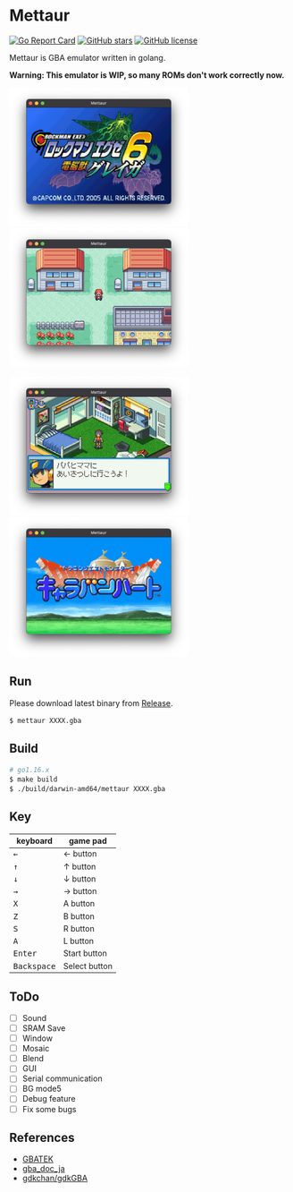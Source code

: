 # Mettaur

[![Go Report Card](https://goreportcard.com/badge/github.com/pokemium/mettaur)](https://goreportcard.com/report/github.com/pokemium/mettaur)
[![GitHub stars](https://img.shields.io/github/stars/pokemium/mettaur)](https://github.com/pokemium/mettaur/stargazers)
[![GitHub license](https://img.shields.io/github/license/pokemium/mettaur)](https://github.com/pokemium/mettaur/blob/main/LICENSE)

Mettaur is GBA emulator written in golang.

**Warning: This emulator is WIP, so many ROMs don't work correctly now.**

<img src="img/exe6.png" width="320" alt="exe6g" />&nbsp;<img src="img/pokered.png" width="320" alt="pokered" />

<img src="img/exe4b.png" width="320" alt="exe4b" />&nbsp;<img src="img/dqmc.png" width="320" alt="dqmc" />

## Run

Please download latest binary from [Release](https://github.com/pokemium/mettaur/releases).

```sh
$ mettaur XXXX.gba
```

## Build

```sh
# go1.16.x
$ make build
$ ./build/darwin-amd64/mettaur XXXX.gba
```

## Key

| keyboard             | game pad      |
| -------------------- | ------------- |
| <kbd>&larr;</kbd>    | &larr; button |
| <kbd>&uarr;</kbd>    | &uarr; button |
| <kbd>&darr;</kbd>    | &darr; button |
| <kbd>&rarr;</kbd>    | &rarr; button |
| <kbd>X</kbd>         | A button      |
| <kbd>Z</kbd>         | B button      |
| <kbd>S</kbd>         | R button      |
| <kbd>A</kbd>         | L button      |
| <kbd>Enter</kbd>     | Start button  |
| <kbd>Backspace</kbd> | Select button |

## ToDo

- [ ] Sound
- [ ] SRAM Save
- [ ] Window
- [ ] Mosaic
- [ ] Blend
- [ ] GUI
- [ ] Serial communication
- [ ] BG mode5
- [ ] Debug feature
- [ ] Fix some bugs

## References

- [GBATEK](https://problemkaputt.de/gbatek.htm)
- [gba_doc_ja](https://github.com/pokemium/gba_doc_ja)
- [gdkchan/gdkGBA](https://github.com/gdkchan/gdkGBA)
